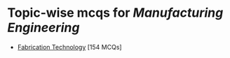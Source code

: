 # Topic-wise mcqs for *Manufacturing Engineering*

- [Fabrication Technology](https://mcqmate.com/topic/fabrication-technology) [154 MCQs]
